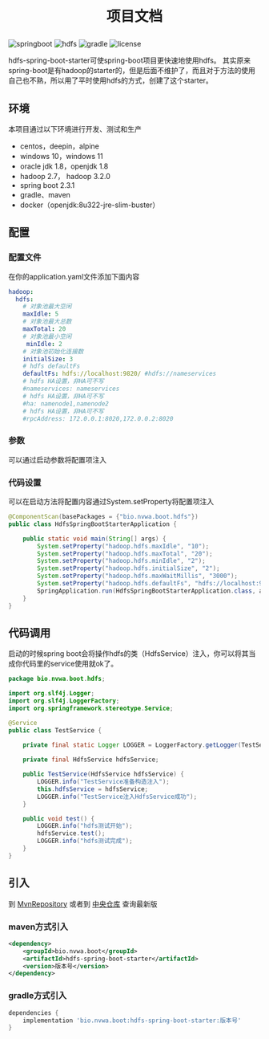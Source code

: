# <p align="center">项目文档</p>

![springboot](https://img.shields.io/badge/2.X-spring%20boot-green?logo=springboot)
![hdfs](https://img.shields.io/badge/3.1.2-hdfs-orange?logo=Apache%20Hadoop)
![gradle](https://img.shields.io/badge/7.2-gradle-yellow?logo=gradle)
![license](https://img.shields.io/badge/license-Apache%202.0-blue)

hdfs-spring-boot-starter可使spring-boot项目更快速地使用hdfs。
其实原来spring-boot是有hadoop的starter的，但是后面不维护了，而且对于方法的使用自己也不熟，所以用了平时使用hdfs的方式，创建了这个starter。

## 环境
本项目通过以下环境进行开发、测试和生产
- centos，deepin，alpine
- windows 10，windows 11
- oracle jdk 1.8，openjdk 1.8
- hadoop 2.7， hadoop 3.2.0
- spring boot 2.3.1
- gradle、maven
- docker（openjdk:8u322-jre-slim-buster）

## 配置
### 配置文件
在你的application.yaml文件添加下面内容
```yaml
hadoop:
  hdfs:
    # 对象池最大空闲
    maxIdle: 5
    # 对象池最大总数
    maxTotal: 20
    # 对象池最小空闲
     minIdle: 2
    # 对象池初始化连接数
    initialSize: 3
    # hdfs defaultFs
    defaultFs: hdfs://localhost:9820/ #hdfs://nameservices
    # hdfs HA设置，非HA可不写
    #nameservices: nameservices
    # hdfs HA设置，非HA可不写
    #ha: namenode1,namenode2
    # hdfs HA设置，非HA可不写
    #rpcAddress: 172.0.0.1:8020,172.0.0.2:8020
```

### 参数
可以通过启动参数将配置项注入

### 代码设置
可以在启动方法将配置内容通过System.setProperty将配置项注入
```java
@ComponentScan(basePackages = {"bio.nvwa.boot.hdfs"})
public class HdfsSpringBootStarterApplication {

    public static void main(String[] args) {
        System.setProperty("hadoop.hdfs.maxIdle", "10");
        System.setProperty("hadoop.hdfs.maxTotal", "20");
        System.setProperty("hadoop.hdfs.minIdle", "2");
        System.setProperty("hadoop.hdfs.initialSize", "2");
        System.setProperty("hadoop.hdfs.maxWaitMillis", "3000");
        System.setProperty("hadoop.hdfs.defaultFs", "hdfs://localhost:9820");
        SpringApplication.run(HdfsSpringBootStarterApplication.class, args);
    }
}
```

## 代码调用
启动的时候spring boot会将操作hdfs的类（HdfsService）注入，你可以将其当成你代码里的service使用就ok了。

```java
package bio.nvwa.boot.hdfs;

import org.slf4j.Logger;
import org.slf4j.LoggerFactory;
import org.springframework.stereotype.Service;

@Service
public class TestService {

    private final static Logger LOGGER = LoggerFactory.getLogger(TestService.class);
	
    private final HdfsService hdfsService;

    public TestService(HdfsService hdfsService) {
        LOGGER.info("TestService准备构造注入");
        this.hdfsService = hdfsService;
        LOGGER.info("TestService注入HdfsService成功");
    }

    public void test() {
        LOGGER.info("hdfs测试开始");
        hdfsService.test();
        LOGGER.info("hdfs测试完成");
    }
}
```

## 引入
到 [MvnRepository](https://mvnrepository.com/artifact/bio.nvwa.boot/hdfs-spring-boot-starter) 
或者到 [中央仓库](https://search.maven.org/artifact/bio.nvwa.boot/hdfs-spring-boot-starter)
查询最新版

### maven方式引入
```xml
<dependency>
    <groupId>bio.nvwa.boot</groupId>
    <artifactId>hdfs-spring-boot-starter</artifactId>
    <version>版本号</version>
</dependency>
```

### gradle方式引入
```groovy
dependencies {
    implementation 'bio.nvwa.boot:hdfs-spring-boot-starter:版本号'
}
```